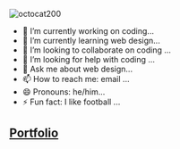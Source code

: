 ![octocat200](https://user-images.githubusercontent.com/121955841/211316561-1251d845-d301-4498-bc4a-889ceed03254.png)


- 🔭 I’m currently working on coding...
- 🌱 I’m currently learning web design...
- 👯 I’m looking to collaborate on coding ...
- 🤔 I’m looking for help with coding ...
- 💬 Ask me about web design...
- 📫 How to reach me: email ...
- 😄 Pronouns: he/him...
- ⚡ Fun fact: I like football ...
## [Portfolio](https://Gus-Sep.github.io/Portfolio)
